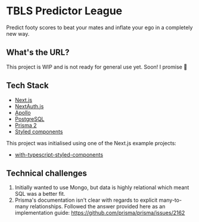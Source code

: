 # TBLS Predictor League

Predict footy scores to beat your mates and inflate your ego in a completely new way.

## What's the URL?

This project is WIP and is not ready for general use yet. Soon! I promise :eyes:

## Tech Stack

- [Next.js](https://nextjs.org/)
- [NextAuth.js](https://github.com/nextauthjs/next-auth)
- [Apollo](https://www.apollographql.com/)
- [PostgreSQL](https://www.postgresql.org/)
- [Prisma 2](https://www.prisma.io/)
- [Styled components](https://styled-components.com/)

This project was initialised using one of the Next.js example projects:

- [with-typescript-styled-components](https://github.com/vercel/next.js/tree/canary/examples/with-typescript-styled-components)

## Technical challenges

1. Initially wanted to use Mongo, but data is highly relational which meant SQL was a better fit.
1. Prisma's documentation isn't clear with regards to explicit many-to-many relationships. Followed the answer provided here as an implementation guide: https://github.com/prisma/prisma/issues/2162
